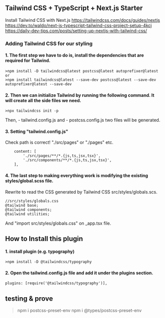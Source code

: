 ## Tailwind CSS + TypeScript + Next.js Starter

Install Tailwind CSS with Next.js
https://tailwindcss.com/docs/guides/nextjs
https://dev.to/waldo/next-js-typescript-tailwind-css-project-setup-4kcj
https://daily-dev-tips.com/posts/setting-up-nextjs-with-tailwind-css/

### Adding Tailwind CSS for our styling

#### 1. The first step we have to do is, install the dependencies that are required for Tailwind.

```command
>npm install -D tailwindcss@latest postcss@latest autoprefixer@latest
or
>npm install tailwindcss@latest --save-dev postcss@latest --save-dev autoprefixer@latest --save-dev
```

#### 2. Then we can initialize Tailwind by running the following command. It will create all the side files we need.

```command
>npx tailwindcss init -p
```

Then, - tailwind.config.js and - postcss.config.js
two files will be generated.

#### 3. Setting "tailwind.config.js"

Check path is correct! "./src/pages" or "./pages" etc.

```
	content: [
		'./src/pages/**/*.{js,ts,jsx,tsx}',
		'./src/components/**/*.{js,ts,jsx,tsx}',
	],
```

#### 4. The last step to making everything work is modifying the existing styles/global.scss file.

Rewrite to read the CSS generated by Tailwind CSS src/styles/globals.scs.

```
//src/styles/globals.css
@tailwind base;
@tailwind components;
@tailwind utilities;
```

And "import src/styles/globals.css" on \_app.tsx file.

## How to Install this plugin

#### 1. install plugin (e.g. typography)

```
>npm install -D @tailwindcss/typography
```

#### 2. Open the tailwind.config.js file and add it under the plugins section.

```
plugins: [require('@tailwindcss/typography')],
```

## testing & prove

> npm i postcss-preset-env
> npm i @types/postcss-preset-env

